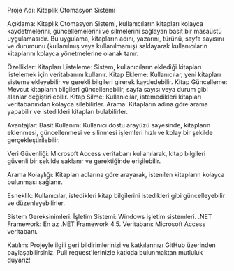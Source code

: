 Proje Adı: Kitaplık Otomasyon Sistemi

Açıklama:
Kitaplık Otomasyon Sistemi, kullanıcıların kitapları kolayca kaydetmelerini, güncellemelerini ve silmelerini sağlayan basit bir masaüstü uygulamasıdır. Bu uygulama, kitapların adını, yazarını, türünü, sayfa sayısını ve durumunu (kullanılmış veya kullanılmamış) saklayarak kullanıcıların kitaplarını kolayca yönetmelerine olanak tanır.

Özellikler:
Kitapları Listeleme: Sistem, kullanıcıların eklediği kitapları listelemek için veritabanını kullanır.
Kitap Ekleme: Kullanıcılar, yeni kitapları sisteme ekleyebilir ve gerekli bilgileri girerek kaydedebilir.
Kitap Güncelleme: Mevcut kitapların bilgileri güncellenebilir, sayfa sayısı veya durum gibi alanlar değiştirilebilir.
Kitap Silme: Kullanıcılar, istemedikleri kitapları veritabanından kolayca silebilirler.
Arama: Kitapların adına göre arama yapabilir ve istedikleri kitapları bulabilirler.

Avantajlar:
Basit Kullanım: Kullanıcı dostu arayüzü sayesinde, kitapların eklenmesi, güncellenmesi ve silinmesi işlemleri hızlı ve kolay bir şekilde gerçekleştirilebilir.

Veri Güvenliği: Microsoft Access veritabanı kullanılarak, kitap bilgileri güvenli bir şekilde saklanır ve gerektiğinde erişilebilir.

Arama Kolaylığı: Kitapları adlarına göre arayarak, istenilen kitapların kolayca bulunması sağlanır.

Esneklik: Kullanıcılar, istedikleri kitap bilgilerini istedikleri gibi güncelleyebilir ve düzenleyebilirler.

Sistem Gereksinimleri:
İşletim Sistemi: Windows işletim sistemleri.
.NET Framework: En az .NET Framework 4.5.
Veritabanı: Microsoft Access veritabanı.

Katılım:
Projeyle ilgili geri bildirimlerinizi ve katkılarınızı GitHub üzerinden paylaşabilirsiniz. Pull request'lerinizle katkıda bulunmaktan mutluluk duyarız!
